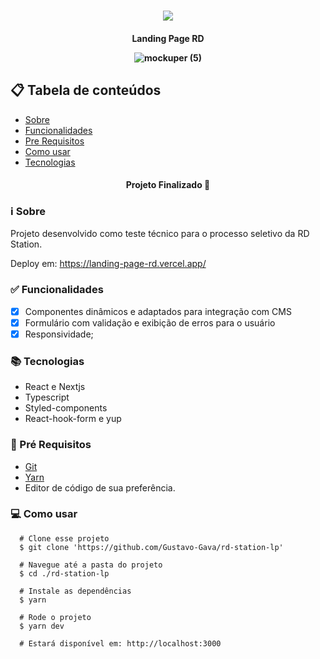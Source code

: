<h1 align="center" >
  <img src="https://github.com/Gustavo-Gava/rd-station-lp/assets/77810817/ed3340fd-289c-4e32-b6a5-4fedba64ac5d" />
</h1>

<h4 align="center"/> Landing Page RD </p>

![mockuper (5)](https://github.com/Gustavo-Gava/rd-station-lp/assets/77810817/8375a44c-a905-437e-8501-3b260a61a442)

## 📋 Tabela de conteúdos

<!--ts-->

- [Sobre](#sobre)
- [Funcionalidades](#funcionalidades)
- [Pre Requisitos](#requisitos)
- [Como usar](#como-usar)
- [Tecnologias](#tecnologias)

<!--te-->

<h4 align="center">
  Projeto Finalizado 🚀  
</h4>

<h3 id="sobre">ℹ Sobre </h3>

Projeto desenvolvido como teste técnico para o processo seletivo da RD Station.

Deploy em: https://landing-page-rd.vercel.app/

<h3 id="funcionalidades"> ✅ Funcionalidades </h3>
 
- [x] Componentes dinâmicos e adaptados para integração com CMS
- [x] Formulário com validação e exibição de erros para o usuário
- [x] Responsividade;

<h3 id="tecnologias"> 📚 Tecnologias </h3>

- React e Nextjs
- Typescript
- Styled-components
- React-hook-form e yup

<h3 id="requisitos">🔧 Pré Requisitos</h3>

- [Git](https://git-scm.com)
- [Yarn](https://yarnpkg.com)
- Editor de código de sua preferência.

<h3 id="como-usar">💻 Como usar</h3>

```
  # Clone esse projeto
  $ git clone 'https://github.com/Gustavo-Gava/rd-station-lp'

  # Navegue até a pasta do projeto
  $ cd ./rd-station-lp

  # Instale as dependências
  $ yarn

  # Rode o projeto
  $ yarn dev

  # Estará disponível em: http://localhost:3000
```
